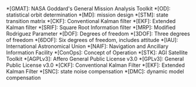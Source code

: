 *[GMAT]: NASA Goddard's General Mission Analysis Toolkit
*[OD]: statistical orbit determination
*[MD]: mission design
*[STM]: state transition matrix
*[CKF]: Conventional Kalman filter
*[EKF]: Extended Kalman filter
*[SRIF]: Square Root Information filter
*[MRP]: Modified Rodriguez Parameter
*[DOF]: Degrees of freedom
*[3DOF]: Three degrees of freedom
*[6DOF]: Six degrees of freedom, includes attitude
*[IAU]: International Astronomical Union
*[NAIF]: Navigation and Ancillary Information Facility
*[ConOps]: Concept of Operation
*[STK]: AGI Satellite Toolkit
*[AGPLv3]: Affero General Public License v3.0
*[GPLv3]: General Public License v3.0
*[CKF]: Conventional Kalman Filter
*[EKF]: Extended Kalman Filter
*[SNC]: state noise compensation
*[DMC]: dynamic model compensation